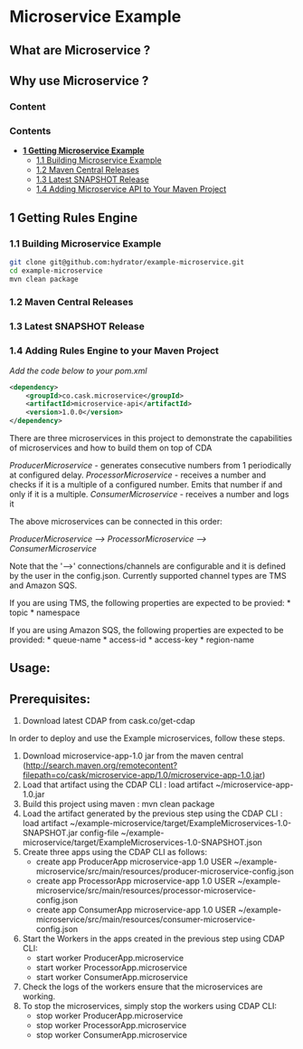 # Microservice Example

## What are Microservice ?

## Why use Microservice ?

### Content

### Contents

* **[1 Getting Microservice Example](#1-getting-microservice-example)**
  * [1.1 Building Microservice Example](#11-building-microservice-example)
  * [1.2 Maven Central Releases](#12-maven-central-releases)
  * [1.3 Latest SNAPSHOT Release](#13-latest-snapshot-releases)
  * [1.4 Adding Microservice API to Your Maven Project](#13-adding-microservice-api-to-your-maven-project)


## 1 Getting Rules Engine

### 1.1 Building Microservice Example
```bash
git clone git@github.com:hydrator/example-microservice.git
cd example-microservice
mvn clean package
```

### 1.2 Maven Central Releases

### 1.3 Latest SNAPSHOT Release

### 1.4 Adding Rules Engine to your Maven Project
_Add the code below to your pom.xml_

```xml
<dependency>
    <groupId>co.cask.microservice</groupId>
    <artifactId>microservice-api</artifactId>
    <version>1.0.0</version>
</dependency>
```



There are three microservices in this project to demonstrate the capabilities of microservices and how to build them on top of CDA

*ProducerMicroservice* - generates consecutive numbers from 1 periodically at configured delay.
*ProcessorMicroservice* - receives a number and checks if it is a multiple of a configured number. Emits that number if and only if it is a multiple.
*ConsumerMicroservice* - receives a number and logs it

The above microservices can be connected in this order:

*ProducerMicroservice --> ProcessorMicroservice --> ConsumerMicroservice*

Note that the '-->' connections/channels are configurable and it is defined by the user in the config.json. Currently supported channel types are TMS and Amazon SQS.

If you are using TMS, the following properties are expected to be provied:
	* topic
	* namespace

If you are using Amazon SQS, the following properties are expected to be provided:
	* queue-name
	* access-id
	* access-key
	* region-name

Usage:
------

Prerequisites:
--------------

1. Download latest CDAP from cask.co/get-cdap


In order to deploy and use the Example microservices, follow these steps.

1. Download microservice-app-1.0 jar from the maven central (http://search.maven.org/remotecontent?filepath=co/cask/microservice-app/1.0/microservice-app-1.0.jar)
2. Load that artifact using the CDAP CLI : load artifact ~/microservice-app-1.0.jar
3. Build this project using maven : mvn clean package
4. Load the artifact generated by the previous step using the CDAP CLI : load artifact ~/example-microservice/target/ExampleMicroservices-1.0-SNAPSHOT.jar config-file ~/example-microservice/target/ExampleMicroservices-1.0-SNAPSHOT.json
5. Create three apps using the CDAP CLI as follows:
	* create app ProducerApp microservice-app 1.0 USER ~/example-microservice/src/main/resources/producer-microservice-config.json
	* create app ProcessorApp microservice-app 1.0 USER ~/example-microservice/src/main/resources/processor-microservice-config.json
	* create app ConsumerApp microservice-app 1.0 USER ~/example-microservice/src/main/resources/consumer-microservice-config.json
6. Start the Workers in the apps created in the previous step using CDAP CLI:
	* start worker ProducerApp.microservice
	* start worker ProcessorApp.microservice
	* start worker ConsumerApp.microservice
7. Check the logs of the workers ensure that the microservices are working.
8. To stop the microservices, simply stop the workers using CDAP CLI:
	* stop worker ProducerApp.microservice
	* stop worker ProcessorApp.microservice
	* stop worker ConsumerApp.microservice
